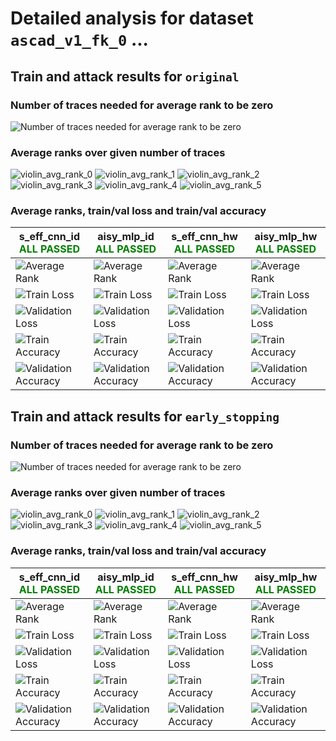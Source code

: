 
# Detailed analysis for dataset `ascad_v1_fk_0` ...


## Train and attack results for `original` 


### Number of traces needed for average rank to be zero 

![Number of traces needed for average rank to be zero](../plots/original/ascad_v1_fk_0/violin.svg)


### Average ranks over given number of traces 

![violin_avg_rank_0](../plots/original/ascad_v1_fk_0/violin_avg_rank_0.svg)
![violin_avg_rank_1](../plots/original/ascad_v1_fk_0/violin_avg_rank_1.svg)
![violin_avg_rank_2](../plots/original/ascad_v1_fk_0/violin_avg_rank_2.svg)
![violin_avg_rank_3](../plots/original/ascad_v1_fk_0/violin_avg_rank_3.svg)
![violin_avg_rank_4](../plots/original/ascad_v1_fk_0/violin_avg_rank_4.svg)
![violin_avg_rank_5](../plots/original/ascad_v1_fk_0/violin_avg_rank_5.svg)

### Average ranks, train/val loss and train/val accuracy 


|s_eff_cnn_id<br><span style='color:green'>**ALL PASSED** </span>|aisy_mlp_id<br><span style='color:green'>**ALL PASSED** </span>|s_eff_cnn_hw<br><span style='color:green'>**ALL PASSED** </span>|aisy_mlp_hw<br><span style='color:green'>**ALL PASSED** </span>|
|---|---|---|---|
|![Average Rank](../plots/original/ascad_v1_fk_0/s_eff_cnn_id/average_rank.svg)|![Average Rank](../plots/original/ascad_v1_fk_0/aisy_mlp_id/average_rank.svg)|![Average Rank](../plots/original/ascad_v1_fk_0/s_eff_cnn_hw/average_rank.svg)|![Average Rank](../plots/original/ascad_v1_fk_0/aisy_mlp_hw/average_rank.svg)|
|![Train Loss](../plots/original/ascad_v1_fk_0/s_eff_cnn_id/train_loss.svg)|![Train Loss](../plots/original/ascad_v1_fk_0/aisy_mlp_id/train_loss.svg)|![Train Loss](../plots/original/ascad_v1_fk_0/s_eff_cnn_hw/train_loss.svg)|![Train Loss](../plots/original/ascad_v1_fk_0/aisy_mlp_hw/train_loss.svg)|
|![Validation Loss](../plots/original/ascad_v1_fk_0/s_eff_cnn_id/val_loss.svg)|![Validation Loss](../plots/original/ascad_v1_fk_0/aisy_mlp_id/val_loss.svg)|![Validation Loss](../plots/original/ascad_v1_fk_0/s_eff_cnn_hw/val_loss.svg)|![Validation Loss](../plots/original/ascad_v1_fk_0/aisy_mlp_hw/val_loss.svg)|
|![Train Accuracy](../plots/original/ascad_v1_fk_0/s_eff_cnn_id/train_acc.svg)|![Train Accuracy](../plots/original/ascad_v1_fk_0/aisy_mlp_id/train_acc.svg)|![Train Accuracy](../plots/original/ascad_v1_fk_0/s_eff_cnn_hw/train_acc.svg)|![Train Accuracy](../plots/original/ascad_v1_fk_0/aisy_mlp_hw/train_acc.svg)|
|![Validation Accuracy](../plots/original/ascad_v1_fk_0/s_eff_cnn_id/val_acc.svg)|![Validation Accuracy](../plots/original/ascad_v1_fk_0/aisy_mlp_id/val_acc.svg)|![Validation Accuracy](../plots/original/ascad_v1_fk_0/s_eff_cnn_hw/val_acc.svg)|![Validation Accuracy](../plots/original/ascad_v1_fk_0/aisy_mlp_hw/val_acc.svg)|


## Train and attack results for `early_stopping` 


### Number of traces needed for average rank to be zero 

![Number of traces needed for average rank to be zero](../plots/early_stopping/ascad_v1_fk_0/violin.svg)


### Average ranks over given number of traces 

![violin_avg_rank_0](../plots/early_stopping/ascad_v1_fk_0/violin_avg_rank_0.svg)
![violin_avg_rank_1](../plots/early_stopping/ascad_v1_fk_0/violin_avg_rank_1.svg)
![violin_avg_rank_2](../plots/early_stopping/ascad_v1_fk_0/violin_avg_rank_2.svg)
![violin_avg_rank_3](../plots/early_stopping/ascad_v1_fk_0/violin_avg_rank_3.svg)
![violin_avg_rank_4](../plots/early_stopping/ascad_v1_fk_0/violin_avg_rank_4.svg)
![violin_avg_rank_5](../plots/early_stopping/ascad_v1_fk_0/violin_avg_rank_5.svg)

### Average ranks, train/val loss and train/val accuracy 


|s_eff_cnn_id<br><span style='color:green'>**ALL PASSED** </span>|aisy_mlp_id<br><span style='color:green'>**ALL PASSED** </span>|s_eff_cnn_hw<br><span style='color:green'>**ALL PASSED** </span>|aisy_mlp_hw<br><span style='color:green'>**ALL PASSED** </span>|
|---|---|---|---|
|![Average Rank](../plots/early_stopping/ascad_v1_fk_0/s_eff_cnn_id/average_rank.svg)|![Average Rank](../plots/early_stopping/ascad_v1_fk_0/aisy_mlp_id/average_rank.svg)|![Average Rank](../plots/early_stopping/ascad_v1_fk_0/s_eff_cnn_hw/average_rank.svg)|![Average Rank](../plots/early_stopping/ascad_v1_fk_0/aisy_mlp_hw/average_rank.svg)|
|![Train Loss](../plots/early_stopping/ascad_v1_fk_0/s_eff_cnn_id/train_loss.svg)|![Train Loss](../plots/early_stopping/ascad_v1_fk_0/aisy_mlp_id/train_loss.svg)|![Train Loss](../plots/early_stopping/ascad_v1_fk_0/s_eff_cnn_hw/train_loss.svg)|![Train Loss](../plots/early_stopping/ascad_v1_fk_0/aisy_mlp_hw/train_loss.svg)|
|![Validation Loss](../plots/early_stopping/ascad_v1_fk_0/s_eff_cnn_id/val_loss.svg)|![Validation Loss](../plots/early_stopping/ascad_v1_fk_0/aisy_mlp_id/val_loss.svg)|![Validation Loss](../plots/early_stopping/ascad_v1_fk_0/s_eff_cnn_hw/val_loss.svg)|![Validation Loss](../plots/early_stopping/ascad_v1_fk_0/aisy_mlp_hw/val_loss.svg)|
|![Train Accuracy](../plots/early_stopping/ascad_v1_fk_0/s_eff_cnn_id/train_acc.svg)|![Train Accuracy](../plots/early_stopping/ascad_v1_fk_0/aisy_mlp_id/train_acc.svg)|![Train Accuracy](../plots/early_stopping/ascad_v1_fk_0/s_eff_cnn_hw/train_acc.svg)|![Train Accuracy](../plots/early_stopping/ascad_v1_fk_0/aisy_mlp_hw/train_acc.svg)|
|![Validation Accuracy](../plots/early_stopping/ascad_v1_fk_0/s_eff_cnn_id/val_acc.svg)|![Validation Accuracy](../plots/early_stopping/ascad_v1_fk_0/aisy_mlp_id/val_acc.svg)|![Validation Accuracy](../plots/early_stopping/ascad_v1_fk_0/s_eff_cnn_hw/val_acc.svg)|![Validation Accuracy](../plots/early_stopping/ascad_v1_fk_0/aisy_mlp_hw/val_acc.svg)|
